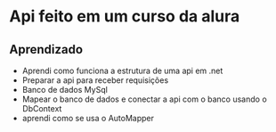 <h1>Api feito em um curso da alura</h1>
<h2>Aprendizado</h2>
<ul>
  <li>Aprendi como funciona a estrutura de uma api em .net </li>
  <li>Preparar a api para receber requisições</li>
   <li>Banco de dados MySql</li>
  <li>Mapear o banco de dados e conectar a api com o banco usando o DbContext</li>
  <li>aprendi como se usa o AutoMapper </li>

</ul>


